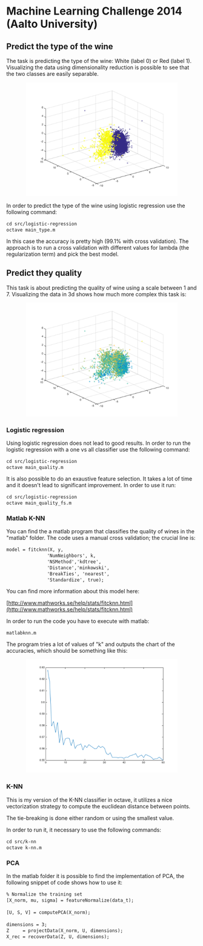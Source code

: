 # Machine Learning Challenge 2014 (Aalto University)

## Predict the type of the wine

The task is predicting the type of the wine: White (label 0) or Red (label 1). Visualizing the data using dimensionality reduction is possible to see that the two classes are easily separable.

<div style="text-align:center">
<img src="misc/types.png" width="400"></img>
</div>


In order to predict the type of the wine using  logistic regression use the following command:
	
	cd src/logistic-regression
    octave main_type.m

In this case the accuracy is pretty high (99.1% with cross validation). The approach is to run a cross validation with different values for lambda (the regularization term) and pick the best model.

## Predict they quality

This task is about predicting the quality of wine using a scale between 1 and 7. Visualizing the data in 3d shows how much more complex this task is:

<div style="text-align:center">
<img src="misc/qualities.png" width="400"></img>
</div>


### Logistic regression

Using logistic regression does not lead to good results. In order to run the logistic regression with a one vs all classifier use the following command:
	
	cd src/logistic-regression
	octave main_quality.m
	
It is also possible to do an exaustive feature selection. It takes a lot of time and it doesn't lead to significant improvement. In order to use it run:

	cd src/logistic-regression
	octave main_quality_fs.m
	
### Matlab K-NN

You can find the a matlab program that classifies the quality of wines in the "matlab" folder. The code uses a manual cross validation; the crucial line is:

	model = fitcknn(X, y, 
	               'NumNeighbors', k, 
	               'NSMethod','kdtree',
	               'Distance','minkowski',
	               'BreakTies', 'nearest', 
	               'Standardize', true);
	               
You can find more information about this model here:

[http://www.mathworks.se/help/stats/fitcknn.html](http://www.mathworks.se/help/stats/fitcknn.html)

In order to run the code you have to execute with matlab:

	matlabknn.m

The program tries a lot of values of "k" and outputs the chart of the accuracies, which should be something like this:

<div style="text-align:center">
<img src="misc/accuracies.png" width="400"></img>
</div>

### K-NN

This is my version of the K-NN classifier in octave, it utilizes a nice vectorization strategy to compute the euclidean distance between points.

The tie-breaking is done either random or using the smallest value.

In order to run it, it necessary to use the following commands:

	cd src/k-nn
	octave k-nn.m

### PCA

In the matlab folder it is possible to find the implementation of PCA, the following snippet of code shows how to use it:

	% Normalize the training set
	[X_norm, mu, sigma] = featureNormalize(data_t);

	[U, S, V] = computePCA(X_norm);

	dimensions = 3;
	Z     = projectData(X_norm, U, dimensions);
	X_rec = recoverData(Z, U, dimensions);

